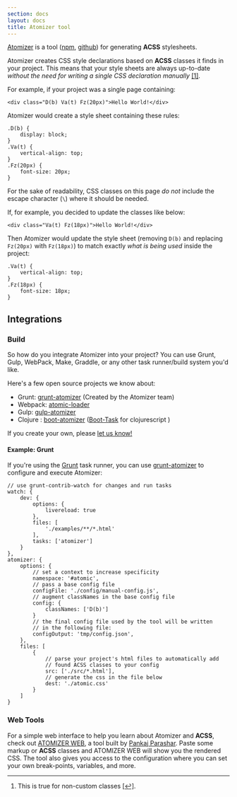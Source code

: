 ```yaml
---
section: docs
layout: docs
title: Atomizer tool
---
```


<p><a href="https://github.com/acss-io/atomizer">Atomizer</a> is a tool (<a href="https://www.npmjs.com/package/atomizer">npm</a>, <a href="https://github.com/acss-io/atomizer">github</a>) for generating <b class="Fw(b)">ACSS</b> stylesheets.</p>
<p>Atomizer creates CSS style declarations based on <b class="Fw(b)">ACSS</b> classes it finds in your project. This means that your style sheets are always up-to-date <em>without the need for writing a single CSS declaration manually</em> <a href="#footnote">[1]</a><a id="footnote-1" class="D(ib)"></a>.</p>
<p>For example, if your project was a single page containing:</p>
<pre><code class="lang-html">&lt;<span class="hljs-keyword">div</span> <span class="hljs-type">class</span>=<span class="hljs-string">"D(b) Va(t) Fz(20px)"</span>&gt;Hello World!&lt;/<span class="hljs-keyword">div</span>&gt;
</code></pre>
<p>Atomizer would create a style sheet containing these rules:</p>
<pre><code class="lang-css"><span class="hljs-class">.D</span>(<span class="hljs-tag">b</span>) <span class="hljs-rules">{
    <span class="hljs-rule"><span class="hljs-attribute">display</span>:<span class="hljs-value"> block</span></span>;
}</span>
<span class="hljs-class">.Va</span>(<span class="hljs-tag">t</span>) <span class="hljs-rules">{
    <span class="hljs-rule"><span class="hljs-attribute">vertical-align</span>:<span class="hljs-value"> top</span></span>;
}</span>
<span class="hljs-class">.Fz</span>(20<span class="hljs-tag">px</span>) <span class="hljs-rules">{
    <span class="hljs-rule"><span class="hljs-attribute">font-size</span>:<span class="hljs-value"> <span class="hljs-number">20px</span></span></span>;
}</span>
</code></pre>
<p class="noteBox info">For the sake of readability, CSS classes on this page <em>do not</em> include the escape character (<code>\</code>) where it should be needed.</p>

<p>If, for example, you decided to update the classes like below:</p>
<pre><code class="lang-html">&lt;<span class="hljs-keyword">div</span> <span class="hljs-type">class</span>=<span class="hljs-string">"Va(t) Fz(18px)"</span>&gt;Hello World!&lt;/<span class="hljs-keyword">div</span>&gt;
</code></pre>
<p>Then Atomizer would update the style sheet (removing <code>D(b)</code> and replacing <code>Fz(20px)</code> with <code>Fz(18px)</code>) to match exactly <em>what is being used</em> inside the project:</p>
<pre><code class="lang-css"><span class="hljs-class">.Va</span>(<span class="hljs-tag">t</span>) <span class="hljs-rules">{
    <span class="hljs-rule"><span class="hljs-attribute">vertical-align</span>:<span class="hljs-value"> top</span></span>;
}</span>
<span class="hljs-class">.Fz</span>(18<span class="hljs-tag">px</span>) <span class="hljs-rules">{
    <span class="hljs-rule"><span class="hljs-attribute">font-size</span>:<span class="hljs-value"> <span class="hljs-number">18px</span></span></span>;
}</span>
</code></pre>
<h2 id="integrations">Integrations</h2>
<h3 id="build">Build</h3>
<p>So how do you integrate Atomizer into your project? You can use Grunt, Gulp, WebPack, Make, Graddle, or any other task runner/build system you&#39;d like.</p>
<p>Here&#39;s a few open source projects we know about:</p>
<ul>
<li>Grunt: <a href="https://www.npmjs.com/package/grunt-atomizer">grunt-atomizer</a> (Created by the Atomizer team)</li>
<li>Webpack: <a href="https://www.npmjs.com/package/atomic-loader">atomic-loader</a></li>
<li>Gulp: <a href="https://www.npmjs.com/package/gulp-atomizer">gulp-atomizer</a></li>
<li>Clojure : <a href="https://github.com/azizzaeny/boot-atomizer">boot-atomizer</a> (<a href="https://github.com/boot-clj/boot">Boot-Task</a> for clojurescript )</li>
</ul>
<p>If you create your own, please <a href="/support.html">let us know!</a></p>
<h4 id="example-grunt">Example: Grunt</h4>
<p>If you&#39;re using the <a href="http://gruntjs.com/">Grunt</a> task runner, you can use <a href="http://github.com/acss-io/grunt-atomizer">grunt-atomizer</a> to configure and execute Atomizer:</p>
<pre><code class="lang-javascript">// use grunt-contrib-watch <span class="hljs-keyword">for</span> changes <span class="hljs-operator">and</span> run tasks
watch: {
    dev: {
        options: {
            livereload: <span class="hljs-constant">true</span>
        },
        <span class="hljs-built_in">files</span>: [
            <span class="hljs-string">'./examples/**/*.html'</span>
        ],
        tasks: [<span class="hljs-string">'atomizer'</span>]
    }
},
atomizer: {
    options: {
       <span class="hljs-comment"> // set a context to increase specificity</span>
        namespace: <span class="hljs-string">'#atomic'</span>,
       <span class="hljs-comment"> // pass a base config file</span>
        configFile: <span class="hljs-string">'./config/manual-config.js'</span>,
       <span class="hljs-comment"> // augment classNames in the base config file</span>
        config: {
            classNames: [<span class="hljs-string">'D(b)'</span>]
        }
       <span class="hljs-comment"> // the final config file used by the tool will be written</span>
       <span class="hljs-comment"> // in the following file:</span>
        configOutput: <span class="hljs-string">'tmp/config.json'</span>,
    },
    <span class="hljs-built_in">files</span>: [
        {
           <span class="hljs-comment"> // parse your project's html files to automatically add</span>
           <span class="hljs-comment"> // found ACSS classes to your config</span>
            src: [<span class="hljs-string">'./src/*.html'</span>],
           <span class="hljs-comment"> // generate the css in the file below</span>
            dest: <span class="hljs-string">'./atomic.css'</span>
        }
    ]
}
</code></pre>
<h3 id="web-tools">Web Tools</h3>
<p>For a simple web interface to help you learn about Atomizer and <b class="Fw(b)">ACSS</b>, check out <a href="https://pankajparashar-zz.github.io/atomizer-web/">ATOMIZER WEB</a>, a tool built by <a href="https://twitter.com/pankajparashar" title="@pankajparashar on Twitter">Pankaj Parashar</a>. Paste some markup or <b class="Fw(b)">ACSS</b> classes and ATOMIZER WEB will show you the rendered CSS. The tool also gives you access to the configuration where you can set your own break-points, variables, and more.</p>
<hr class="Mt(50px)">

<ol id="footnote" class="ol-list">
    <li>This is true for non-custom classes <a href="#footnote-1">[↩]</a>.</li>
</ol>
